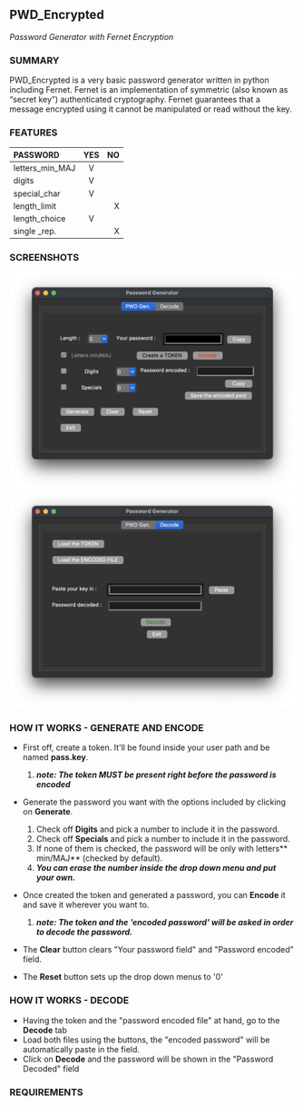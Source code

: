 ## PWD_Encrypted
_Password Generator with Fernet Encryption_

### SUMMARY
PWD_Encrypted is a very basic password generator written in python including Fernet.
Fernet is an implementation of symmetric (also known as “secret key”) authenticated cryptography.
Fernet guarantees that a message encrypted using it cannot be manipulated or read without the key.

### FEATURES
| PASSWORD         |       YES       |       NO      |
|:-----------------|:---------------:| -------------:|
| letters_min_MAJ  |        V        |               |
| digits           |        V        |               |
| special_char     |        V        |               |
| length_limit     |                 |       X       |
| length_choice    |        V        |               |
| single _rep.     |                 |       X       |

### SCREENSHOTS
![Screenshot](https://github.com/gelndjj/PWD_Encrypted/blob/main/img/pwd_gen.png)
![Screenshot](https://github.com/gelndjj/PWD_Encrypted/blob/main/img/pwd_dec.png)

### HOW IT WORKS - GENERATE AND ENCODE
* First off, create a token. It'll be found inside your user path and be named **pass.key**.
  1. ***note: The token MUST be present right before the password is encoded***
* Generate the password you want with the options included by clicking on **Generate**.

  1. Check off **Digits** and pick a number to include it in the password.
  2. Check off **Specials** and pick a number to include it in the password.
  3. If none of them is checked, the password will be only with letters** min/MAJ** (checked by default).
  4. ***You can erase the number inside the drop down menu and put your own.***
  
* Once created the token and generated a password, you can **Encode** it and save it wherever you want to.
   1. ***note: The token and the 'encoded password' will be asked in order to decode the password.***
* The **Clear** button clears "Your password field" and "Password encoded" field.
* The **Reset** button sets up the drop down menus to '0'

### HOW IT WORKS - DECODE
* Having the token and the "password encoded file" at hand, go to the **Decode** tab
* Load both files using the buttons, the "encoded password" will be automatically paste in the field.
* Click on **Decode** and the password will be shown in the "Password Decoded" field

### REQUIREMENTS
